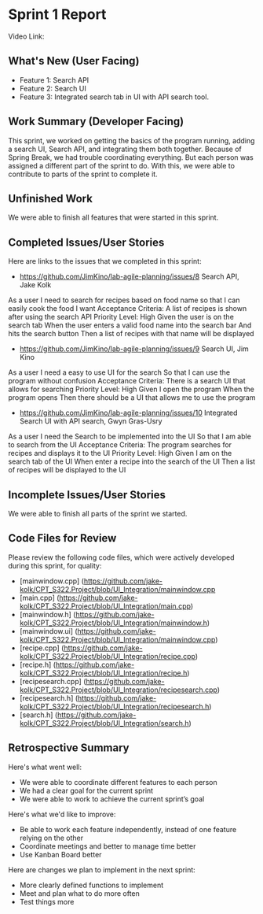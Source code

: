 # Sprint 1 Report
Video Link: 

## What's New (User Facing)
* Feature 1: Search API
* Feature 2: Search UI
* Feature 3: Integrated search tab in UI with API search tool.

## Work Summary (Developer Facing)
This sprint, we worked on getting the basics of the program running, adding a search UI, Search API, and integrating them both together. Because of Spring Break, we had trouble coordinating everything. But each person was assigned a different part of the sprint to do. With this, we were able to contribute to parts of the sprint to complete it.

## Unfinished Work
We were able to finish all features that were started in this sprint.

## Completed Issues/User Stories
Here are links to the issues that we completed in this sprint:
* https://github.com/JimKino/lab-agile-planning/issues/8 Search API, Jake Kolk

As a user I need to search for recipes based on food name so that I can easily cook the food I want
Acceptance Criteria: A list of recipes is shown after using the search API
Priority Level: High
Given the user is on the search tab
When the user enters a valid food name into the search bar
And hits the search button
Then a list of recipes with that name will be displayed

* https://github.com/JimKino/lab-agile-planning/issues/9 Search UI, Jim Kino

As a user I need a easy to use UI for the search So that I can use the program without confusion
Acceptance Criteria: There is a search UI that allows for searching
Priority Level: High
Given I open the program
When the program opens
Then there should be a UI that allows me to use the program

* https://github.com/JimKino/lab-agile-planning/issues/10 Integrated Search UI with API search, Gwyn Gras-Usry

As a user I need the Search to be implemented into the UI So that I am able to search from the UI
Acceptance Criteria: The program searches for recipes and displays it to the UI
Priority Level: High
Given I am on the search tab of the UI
When enter a recipe into the search of the UI
Then a list of recipes will be displayed to the UI

## Incomplete Issues/User Stories
We were able to finish all parts of the sprint we started.

## Code Files for Review
Please review the following code files, which were actively developed during this
sprint, for quality:
* [mainwindow.cpp] (https://github.com/jake-kolk/CPT_S322.Project/blob/UI_Integration/mainwindow.cpp
* [main.cpp] (https://github.com/jake-kolk/CPT_S322.Project/blob/UI_Integration/main.cpp)
* [mainwindow.h] (https://github.com/jake-kolk/CPT_S322.Project/blob/UI_Integration/mainwindow.h)
* [mainwindow.ui] (https://github.com/jake-kolk/CPT_S322.Project/blob/UI_Integration/mainwindow.cpp)
* [recipe.cpp] (https://github.com/jake-kolk/CPT_S322.Project/blob/UI_Integration/recipe.cpp)
* [recipe.h] (https://github.com/jake-kolk/CPT_S322.Project/blob/UI_Integration/recipe.h)
* [recipesearch.cpp] (https://github.com/jake-kolk/CPT_S322.Project/blob/UI_Integration/recipesearch.cpp)
* [recipesearch.h] (https://github.com/jake-kolk/CPT_S322.Project/blob/UI_Integration/recipesearch.h)
* [search.h] (https://github.com/jake-kolk/CPT_S322.Project/blob/UI_Integration/search.h)

## Retrospective Summary
Here's what went well:
* We were able to coordinate different features to each person
* We had a clear goal for the current sprint
* We were able to work to achieve the current sprint’s goal

Here's what we'd like to improve:
* Be able to work each feature independently, instead of one feature relying on the other
* Coordinate meetings and better to manage time better
* Use Kanban Board better

Here are changes we plan to implement in the next sprint:
* More clearly defined functions to implement
* Meet and plan what to do more often
* Test things more
